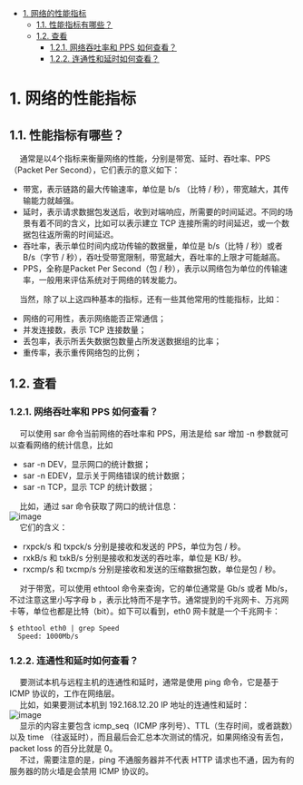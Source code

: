 
<!-- TOC -->

- [1. 网络的性能指标](#1-网络的性能指标)
    - [1.1. 性能指标有哪些？](#11-性能指标有哪些)
    - [1.2. 查看](#12-查看)
        - [1.2.1. 网络吞吐率和 PPS 如何查看？](#121-网络吞吐率和-pps-如何查看)
        - [1.2.2. 连通性和延时如何查看？](#122-连通性和延时如何查看)

<!-- /TOC -->

# 1. 网络的性能指标
<!-- 
带宽、延时、吞吐率、PPS 这些都是啥？ 
https://mp.weixin.qq.com/s/MIIRaMOqlrXx_8w3bvJ4nA
-->

## 1.1. 性能指标有哪些？ 

<!-- 
https://jingyan.baidu.com/article/19192ad855674ea43f570744.html

一、带宽（bandwidth）
    在单位时间内从网络中的某一点到另一点所能通过的“最高数据率”。对于带宽的概念，比较形象的一个比喻是高速公路。
    单位时间内能够在线路上传送的数据量，常用的单位是bps(bit per second)。
二、延迟（delay）
    描述网络上数据从一个节点传送到另一个节点所经历的时间。延迟是反馈慢，就是你打中敌人，他会在几秒后死去。丢包类似穿越火线瞬移。延迟类似王者荣耀卡一段时间后，屏幕飞快运行。

* 比特：比特(bit)是计算机中数据量的单位，也是信息论中使用的信息量的单位。英文单词bit来源于binary digit，意思是一个“二进制数字”。网络技术中的速率指的是连接在计算机网络上的主机在数字信道上传送数据的速率，它也称为数据率(data rate)或比特率(bit rate)。  
* **<font color = "red">带宽：</font>** 在计算机网络中，带宽用来表示网络的通信线路传送数据的能力，因此网络带宽表示单位时间内从网络中的某一点到另一点所能通过的“最高数据率”。这种意义的带宽的单位是比特/秒。  
* 吞吐量：吞吐量(throughput)表示在单位时间内通过某个网络(或信道、接口)的数据量，表示当前网络传输数据的能力。  
* 时延：
    1. 发送时延：指主机或路由器发送数据帧所需要的时间，也就是从发送数据帧的第一个比特算起，到该帧的最后一个比特发送完毕所需要的时间。  
    2. 传播时延：指电磁波在信道中传播一定距离需要花费的时间。  
* 时延带宽积：时延带宽积表示链路可容纳的比特数，因此，链路的时延带宽积又称为以比特为单位的链路长度。  
* 往返时间RTT：往返时间RTT，表示从发送方发送数据开始，到发送方收到来自接收方的确认(接收方收到数据后便立即发送确认)，总共经历的时间。往返时间一般就会包括分组在网络中的各种时延。  
* 利用率：利用率可以分为信道利用率和网络利用率两种。信道利用率指出某信道有百分之几的时间是被利用的(有数据通过)。完全空闲的信道的利用率是零。网络的利用率则是全网络的信道利用率的加权平均值。信道利用率并非越高越好，这是因为，根据排队论的理论，当某信道的利用率增大时，该信道引起的时延也会迅速增加。信道或网络的利用率过高会产生非常大的时延。  

-->
&emsp; 通常是以4个指标来衡量网络的性能，分别是带宽、延时、吞吐率、PPS（Packet Per Second），它们表示的意义如下：  

* 带宽，表示链路的最大传输速率，单位是 b/s （比特 / 秒），带宽越大，其传输能力就越强。
* 延时，表示请求数据包发送后，收到对端响应，所需要的时间延迟。不同的场景有着不同的含义，比如可以表示建立 TCP 连接所需的时间延迟，或一个数据包往返所需的时间延迟。
* 吞吐率，表示单位时间内成功传输的数据量，单位是 b/s（比特 / 秒）或者 B/s（字节 / 秒），吞吐受带宽限制，带宽越大，吞吐率的上限才可能越高。
* PPS，全称是Packet Per Second（包 / 秒），表示以网络包为单位的传输速率，一般用来评估系统对于网络的转发能力。

&emsp; 当然，除了以上这四种基本的指标，还有一些其他常用的性能指标，比如：  

* 网络的可用性，表示网络能否正常通信；
* 并发连接数，表示 TCP 连接数量；
* 丢包率，表示所丢失数据包数量占所发送数据组的比率；
* 重传率，表示重传网络包的比例；


## 1.2. 查看  
### 1.2.1. 网络吞吐率和 PPS 如何查看？ 
&emsp; 可以使用 sar 命令当前网络的吞吐率和 PPS，用法是给 sar 增加 -n 参数就可以查看网络的统计信息，比如  

* sar -n DEV，显示网口的统计数据；
* sar -n EDEV，显示关于网络错误的统计数据；
* sar -n TCP，显示 TCP 的统计数据；

&emsp; 比如，通过 sar 命令获取了网口的统计信息：   
![image](https://gitee.com/wt1814/pic-host/raw/master/images/network/network-1.png)  
&emsp; 它们的含义：  

* rxpck/s 和 txpck/s 分别是接收和发送的 PPS，单位为包 / 秒。
* rxkB/s 和 txkB/s 分别是接收和发送的吞吐率，单位是 KB/ 秒。
* rxcmp/s 和 txcmp/s 分别是接收和发送的压缩数据包数，单位是包 / 秒。

&emsp; 对于带宽，可以使用 ethtool 命令来查询，它的单位通常是 Gb/s 或者 Mb/s，不过注意这里小写字母 b ，表示比特而不是字节。通常提到的千兆网卡、万兆网卡等，单位也都是比特（bit）。如下可以看到，eth0 网卡就是一个千兆网卡：  

```text
$ ethtool eth0 | grep Speed
  Speed: 1000Mb/s
```

### 1.2.2. 连通性和延时如何查看？
&emsp; 要测试本机与远程主机的连通性和延时，通常是使用 ping 命令，它是基于 ICMP 协议的，工作在网络层。  
&emsp; 比如，如果要测试本机到 192.168.12.20 IP 地址的连通性和延时：  
![image](https://gitee.com/wt1814/pic-host/raw/master/images/network/network-2.png)  
&emsp; 显示的内容主要包含  icmp_seq（ICMP 序列号）、TTL（生存时间，或者跳数）以及 time （往返延时），而且最后会汇总本次测试的情况，如果网络没有丢包，packet loss 的百分比就是 0。  
&emsp; 不过，需要注意的是，ping 不通服务器并不代表 HTTP 请求也不通，因为有的服务器的防火墙是会禁用 ICMP 协议的。  
